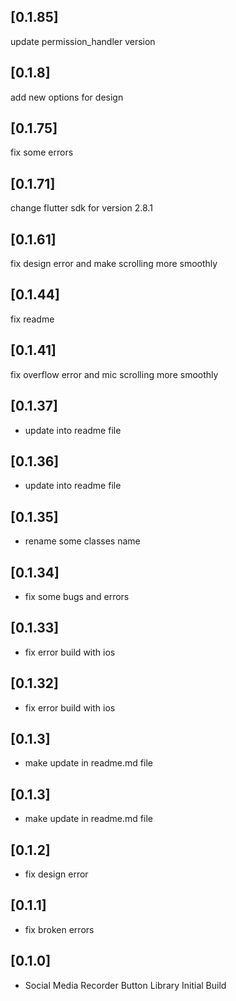 ## [0.1.85] 
update permission_handler version

## [0.1.8] 
add new options for design
## [0.1.75] 
fix some errors
## [0.1.71] 
change flutter sdk for version 2.8.1
## [0.1.61] 
fix design error and make scrolling more smoothly
## [0.1.44] 
fix readme 
## [0.1.41] 
fix overflow error and mic scrolling more smoothly
## [0.1.37] 

* update into readme file
## [0.1.36] 

* update into readme file

## [0.1.35] 

* rename some classes name
## [0.1.34] 

* fix some bugs and errors
## [0.1.33] 

* fix error build with ios 
## [0.1.32] 

* fix error build with ios 
## [0.1.3] 

* make update in readme.md file 
## [0.1.3] 

* make update in readme.md file 
## [0.1.2] 

* fix design error
## [0.1.1] 

* fix broken errors  
## [0.1.0] 

* Social Media Recorder Button Library Initial Build 